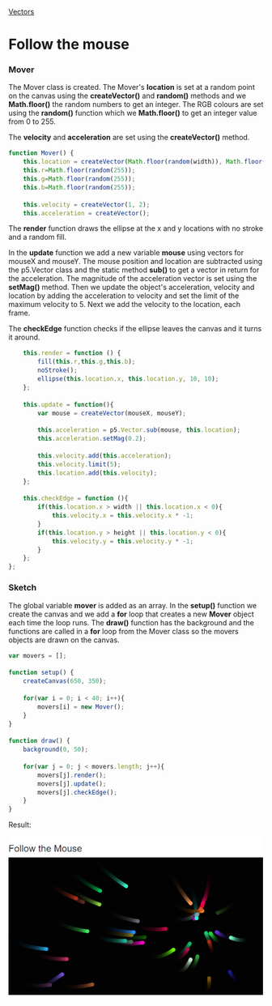 [Vectors](../)

# Follow the mouse

### Mover

The Mover class is created. The Mover's **location** is set at a random point on the canvas using the **createVector()** and **random()** methods and we **Math.floor()** the random numbers to get an integer. The RGB colours are set using the **random()** function which we **Math.floor()** to get an integer value from 0 to 255.

The **velocity** and **acceleration** are set using the **createVector()** method.

```js
function Mover() {
    this.location = createVector(Math.floor(random(width)), Math.floor(random(height)));
    this.r=Math.floor(random(255));
    this.g=Math.floor(random(255));
    this.b=Math.floor(random(255));

    this.velocity = createVector(1, 2);
    this.acceleration = createVector();
```
The **render** function draws the ellipse at the x and y locations with no stroke and a random fill.

In the **update** function we add a new variable **mouse** using vectors for mouseX and mouseY. The mouse position and location are subtracted using the p5.Vector class and the static method **sub()** to get a vector in return for the acceleration. The magnitude of the acceleration vector is set using the **setMag()** method. Then we update the object's acceleration, velocity and location by adding the acceleration to velocity and set the limit of the maximum velocity to 5. Next we add the velocity to the location, each frame.

The **checkEdge** function checks if the ellipse leaves the canvas and it turns it around.

```js
    this.render = function () {
        fill(this.r,this.g,this.b);
        noStroke();
        ellipse(this.location.x, this.location.y, 10, 10);
    };

    this.update = function(){
        var mouse = createVector(mouseX, mouseY);

        this.acceleration = p5.Vector.sub(mouse, this.location);
        this.acceleration.setMag(0.2);

        this.velocity.add(this.acceleration);
        this.velocity.limit(5);
        this.location.add(this.velocity);
    };

    this.checkEdge = function (){
        if(this.location.x > width || this.location.x < 0){
            this.velocity.x = this.velocity.x * -1;
        }
        if(this.location.y > height || this.location.y < 0){
            this.velocity.y = this.velocity.y * -1;
        }
    };
};
```
### Sketch

The global variable **mover** is added as an array. In the **setup()** function we create the canvas and we add a **for** loop that creates a new **Mover** object each time the loop runs. The **draw()** function has the background and the functions are called in a **for** loop from the Mover class so the movers objects are drawn on the canvas.

```js
var movers = [];

function setup() {
    createCanvas(650, 350);

    for(var i = 0; i < 40; i++){
		movers[i] = new Mover();
	}
}

function draw() {
	background(0, 50);

 	for(var j = 0; j < movers.length; j++){
        movers[j].render();
 		movers[j].update();
 		movers[j].checkEdge();
	}
}
```

Result:

![Vector Motion - Acceleration](img/Sketch.PNG?raw=true " Vector Motion - Acceleration")
